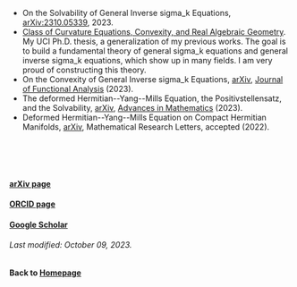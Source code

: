 * On the Solvability of General Inverse sigma_k Equations, [arXiv:2310.05339](https://arxiv.org/abs/2310.05339), 2023.
* [Class of Curvature Equations, Convexity, and Real Algebraic Geometry](https://github.com/chaominl/chaominl.github.io/raw/master/thesis.pdf). My UCI Ph.D. thesis, a generalization of my previous works. The goal is to build a fundamental theory of general sigma_k equations and general inverse sigma_k equations, which show up in many fields. I am very proud of constructing this theory.
* On the Convexity of General Inverse sigma_k Equations, [arXiv](https://arxiv.org/abs/2209.11370), [Journal of Functional Analysis](https://doi.org/10.1016/j.jfa.2023.110038) (2023).
* The deformed Hermitian--Yang--Mills Equation, the Positivstellensatz, and the Solvability, [arXiv](https://arxiv.org/abs/2201.01438), [Advances in Mathematics](https://www.sciencedirect.com/science/article/abs/pii/S0001870823004553?CMX_ID=&SIS_ID=&dgcid=STMJ_AUTH_SERV_PUBLISHED&utm_acid=286321895&utm_campaign=STMJ_AUTH_SERV_PUBLISHED&utm_in=DM415342&utm_medium=email&utm_source=AC_) (2023).
* Deformed Hermitian--Yang--Mills Equation on Compact Hermitian Manifolds, [arXiv](https://arxiv.org/abs/2012.00487), Mathematical Research Letters, accepted (2022).

<br />    
<br />
<br />

#### [arXiv page](https://arxiv.org/a/lin_c_7.html)
#### [ORCID page](https://orcid.org/my-orcid?orcid=0000-0002-5169-5186)
#### [Google Scholar](https://scholar.google.com/citations?user=-V_6_3sAAAAJ&hl=en)
###### Last modified: October 09, 2023.
#### Back to [Homepage](https://chaominl.github.io)
